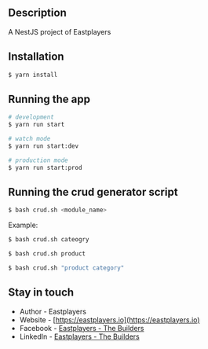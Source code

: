 ## Description

A NestJS project of Eastplayers

## Installation

```bash
$ yarn install
```

## Running the app

```bash
# development
$ yarn run start

# watch mode
$ yarn run start:dev

# production mode
$ yarn run start:prod
```

## Running the crud generator script
```bash
$ bash crud.sh <module_name>
```
Example:
```bash
$ bash crud.sh cateogry

$ bash crud.sh product

$ bash crud.sh "product category"
```

## Stay in touch

- Author - Eastplayers
- Website - [https://eastplayers.io](https://eastplayers.io)
- Facebook - [Eastplayers - The Builders ](https://www.facebook.com/Eastplayers.build)
- LinkedIn - [Eastplayers - The Builders](https://www.linkedin.com/company/eastplayers)

